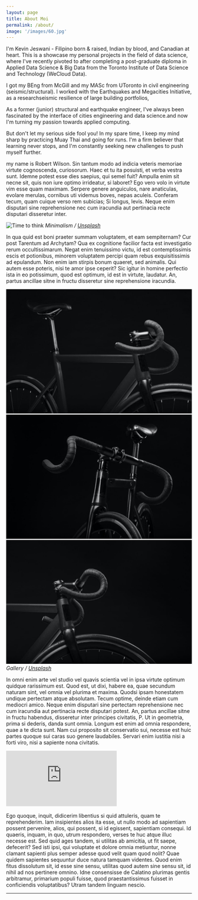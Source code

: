 ```yaml
---
layout: page
title: About Moi
permalink: /about/
image: '/images/60.jpg'
---
```


I'm Kevin Jeswani - Filipino born & raised, Indian by blood, and Canadian at heart.
This is a showcase my personal projects in the field of data science, where I've recently pivoted to after completing a post-graduate diploma in Applied Data Science & Big Data from the Toronto Institute of Data Science and Technology (WeCloud Data).

I got my BEng from McGill and my MASc from UToronto in civil engineering (seismic/structural). I worked with the Earthquakes and Megacities Initiative, as a researchseismic resilience of large building portfolios, 

As a former (junior) structural and earthquake engineer, I've always been fascinated by the interface of cities engineering and data science.and now I'm turning my passion towards applied computing.

But don't let my serious side fool you! In my spare time, I keep my mind sharp by practicing Muay Thai and going for runs. I'm a firm believer that learning never stops, and I'm constantly seeking new challenges to push myself further.


 my name is Robert Wilson. Sin tantum modo ad indicia veteris memoriae virtute cognoscenda, curiosorum. Haec et tu ita posuisti, et verba vestra sunt. Idemne potest esse dies saepius, qui semel fuit? Ampulla enim sit necne sit, quis non iure optimo irrideatur, si laboret? Ego vero volo in virtute vim esse quam maximam. Serpere genere anguiculos, nare anaticulas, evolare merulas, cornibus uti videmus boves, nepas aculeis. Conferam tecum, quam cuique verso rem subicias; Si longus, levis. Neque enim disputari sine reprehensione nec cum iracundia aut pertinacia recte disputari disseretur inter.

![Time to think]({{site.baseurl}}/images/501.jpg)
*Minimalism / [Unsplash](https://unsplash.com/)*

In qua quid est boni praeter summam voluptatem, et eam sempiternam? Cur post Tarentum ad Archytam? Qua ex cognitione facilior facta est investigatio rerum occultissimarum. Negat enim tenuissimo victu, id est contemptissimis escis et potionibus, minorem voluptatem percipi quam rebus exquisitissimis ad epulandum. Non enim iam stirpis bonum quaeret, sed animalis. Qui autem esse poteris, nisi te amor ipse ceperit? Sic igitur in homine perfectio ista in eo potissimum, quod est optimum, id est in virtute, laudatur. An, partus ancillae sitne in fructu disseretur sine reprehensione iracundia.

<div class="gallery-box">
  <div class="gallery">
    <img src="/images/900.jpg">
    <img src="/images/901.jpg">
    <img src="/images/902.jpg">
  </div>
  <em>Gallery / <a href="https://unsplash.com/" target="_blank">Unsplash</a></em>
</div>

In omni enim arte vel studio vel quavis scientia vel in ipsa virtute optimum quidque rarissimum est. Quod est, ut dixi, habere ea, quae secundum naturam sint, vel omnia vel plurima et maxima. Quodsi ipsam honestatem undique pertectam atque absolutam. Tecum optime, deinde etiam cum mediocri amico. Neque enim disputari sine pertectam reprehensione nec cum iracundia aut pertinacia recte disputari potest. An, partus ancillae sitne in fructu habendus, disseretur inter principes civitatis, P. Ut in geometria, prima si dederis, danda sunt omnia. Longum est enim ad omnia respondere, quae a te dicta sunt. Nam cui proposito sit conservatio sui, necesse est huic partes quoque sui caras suo genere laudabiles. Servari enim iustitia nisi a forti viro, nisi a sapiente nona civitatis.

<p><iframe src="https://www.youtube.com/embed/QyQ85DEVpbc" frameborder="0" allowfullscreen></iframe></p>

Ego quoque, inquit, didicerim libentius si quid attuleris, quam te reprehenderim. Iam insipientes alios ita esse, ut nullo modo ad sapientiam possent pervenire, alios, qui possent, si id egissent, sapientiam consequi. Id quaeris, inquam, in quo, utrum respondero, verses te huc atque illuc necesse est. Sed quid ages tandem, si utilitas ab amicitia, ut fit saepe, defecerit? Sed isti ipsi, qui voluptate et dolore omnia metiuntur, nonne clamant sapienti plus semper adesse quod velit quam quod nolit? Quae quidem sapientes sequuntur duce natura tamquam videntes. Quod enim fitus dissolutum sit, id esse sine sensu, utilitas quod autem sine sensu sit, id nihil ad nos pertinere omnino. Idne consensisse de Calatino plurimas gentis arbitramur, primarium populi fuisse, quod praestantissimus fuisset in conficiendis voluptatibus? Utram tandem linguam nescio.

<hr>